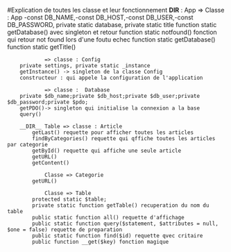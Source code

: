 #Explication de toutes les classe et leur fonctionnement
    __DIR__ : App => Classe : App 
        -const DB_NAME,-const DB_HOST,-const DB_USER,-const DB_PASSWORD, private static database, private static title
        function static getDatabase() avec singleton et retour
        function static notfound() fonction qui retour not found lors d'une foutu echec
        function static getDatabase()
        function static getTitle()

                => classe : Config
        private settings, private static _instance
        getInstance() -> singleton de la classe Config
        constructeur : qui appele la configuration de l'application

                => classe :  Database
        private $db_name;private $db_host;private $db_user;private $db_password;private $pdo;
        getPDO()-> singleton qui initialise la connexion a la base
        query()

        __DIR__ Table => classe : Article 
            getLast() requette pour afficher toutes les articles
            findByCategories() requette qui qffiche toutes les articles par categorie
            getById() requette qui affiche une seule article
            getURL()
            getContent()

                Classe => Categorie
            getURL()

                Classe => Table
            protected static $table;
            private static function getTable() recuperation du nom du table
            public static function all() requette d'affichage
            public static function query($statement, $attributes = null, $one = false) requette de preparation
            public static function find($id) requette qvec critaire
            public function __get($key) fonction magique

            

        
        
